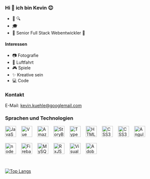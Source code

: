 ### Hi 👋 ich bin Kevin 😊

- 💼 🔍
- 🎓
- 🎯 Senior Full Stack Webentwickler 💪

#### Interessen

- 📷 Fotografie
- 🚁 Luftfahrt
- 🎮 Spiele
- ✨ Kreative sein
- 💻 Code

### Kontakt

E-Mail:  <a href="mailto:kevin.kuehle@googlemail.com">kevin.kuehle@googlemail.com</a>


### Sprachen und Technologien

 <!-- <p align="left">
  <img  align="left"  height="36px"  alt="JavaScript"  src="https://seeklogo.com/images/J/javascript-js-logo-2949701702-seeklogo.com.png" />
  <img  align="left"  height="36px"  alt="Vue"  src="https://seeklogo.com/images/V/vuejs-logo-17D586B587-seeklogo.com.png" />
 <img  align="left"  height="36px"  alt="Amazon Web Services"  src="https://seeklogo.com/images/A/amazon-web-services-aws-logo-6C2E3DCD3E-seeklogo.com.png" />
 <img  align="left"  height="36px"  alt="StoryBook"  src="https://iconape.com/wp-content/files/qa/371510/svg/371510.svg" />
  &nbsp;
  <img  align="left"  height="36px"  alt="TypeScript"  src="https://seeklogo.com/images/T/typescript-logo-B29A3F462D-seeklogo.com.png" />
  &nbsp;
  <img  align="left"  height="36px"  alt="HTML5"  src="https://seeklogo.com/images/H/html5-logo-EF92D240D7-seeklogo.com.png" />
  &nbsp;
  <img  align="left"  height="36px"  alt="CSS3"  src="https://seeklogo.com/images/C/css-3-logo-AF06D75231-seeklogo.com.png" />
  &nbsp;
  <img  align="left"  height="36px"  alt="Angular"  src="https://seeklogo.com/images/A/angular-logo-B76B1CDE98-seeklogo.com.png" />
  &nbsp;
  <img  align="left"  height="36px"  alt="node package manager"  src="https://seeklogo.com/images/N/npm-node-package-manager-logo-DE93649ED1-seeklogo.com.png">
  <img  align="left"  height="36px"  alt="Firebase" src="https://seeklogo.com/images/F/firebase-logo-402F407EE0-seeklogo.com.png" />
  &nbsp;
  <img  align="left"  height="36px"  alt="MySQL"  src="https://seeklogo.com/images/M/MySQL-logo-F6FF285A58-seeklogo.com.png">
  <img  align="left"  height="36px"  alt="RxJS"  src="https://cdn.worldvectorlogo.com/logos/rxjs-1.svg" />
  &nbsp;
  <img  align="left"  height="36px"  alt="Visual Studio Code"  src="https://cdn.worldvectorlogo.com/logos/visual-studio-code-1.svg" />
  &nbsp;
  <img  align="left"  height="36px"  alt="Adobe XD"  src="https://cdn.worldvectorlogo.com/logos/adobe-xd-1.svg" />
 </p> -->

 <div class="techstack" style="width: 100%;display: flex; flex-flow: row wrap;gap: 20px 17px" >
  <img  title="JavaScript"   height="36px"  alt="JavaScript"  src="https://seeklogo.com/images/J/javascript-js-logo-2949701702-seeklogo.com.png" />
  <img  title="Vue"   height="36px"  alt="Vue"  src="https://seeklogo.com/images/V/vuejs-logo-17D586B587-seeklogo.com.png" />
  <img title="Amazon Web Services"     height="36px"  alt="Amazon Web Services"  src="https://seeklogo.com/images/A/amazon-web-services-aws-logo-6C2E3DCD3E-seeklogo.com.png" />
  <img  title="StoryBook"    height="36px"  alt="StoryBook"  src="https://iconape.com/wp-content/files/qa/371510/svg/371510.svg" />
  <img  title="TypeScript"   height="36px"  alt="TypeScript"  src="https://seeklogo.com/images/T/typescript-logo-B29A3F462D-seeklogo.com.png" />
  <img   title="HTML5"  height="36px"  alt="HTML5"  src="https://seeklogo.com/images/H/html5-logo-EF92D240D7-seeklogo.com.png" />
  <img  title="CSS"    height="36px"  alt="CSS3"  src="https://seeklogo.com/images/C/css-3-logo-AF06D75231-seeklogo.com.png" />
  <img  title="SASS"    height="36px"  alt="CSS3"  src="https://cdn.worldvectorlogo.com/logos/sass-1.svg" />
  <img  title="Angular" height="36px"  alt="Angular"  src="https://seeklogo.com/images/A/angular-logo-B76B1CDE98-seeklogo.com.png" />
  <img  title="Node Package Manager" height="36px"  alt="node package manager"  src="https://seeklogo.com/images/N/npm-node-package-manager-logo-DE93649ED1-seeklogo.com.png">
  <img  title="Firebase" height="36px"  alt="Firebase" src="https://seeklogo.com/images/F/firebase-logo-402F407EE0-seeklogo.com.png" />
  <img  title="MySQL" height="36px"  alt="MySQL"  src="https://seeklogo.com/images/M/MySQL-logo-F6FF285A58-seeklogo.com.png">
  <img  title="Rxjs" height="36px"  alt="RxJS"  src="https://cdn.worldvectorlogo.com/logos/rxjs-1.svg" />
  <img  title="VIsual Studio Code 💕" height="36px"  alt="Visual Studio Code"  src="https://cdn.worldvectorlogo.com/logos/visual-studio-code-1.svg" />
  <img  title="Adobe XD" height="36px"  alt="Adobe XD"  src="https://cdn.worldvectorlogo.com/logos/adobe-xd-1.svg" />
 </div>

<br />
<br />

[![Top Langs](https://github-readme-stats.vercel.app/api/top-langs/?username=Kevin-Kuehle&layout=compact)](https://github.com/anuraghazra/github-readme-stats)

[mail]: kevin.kuehle@googlemail.com
